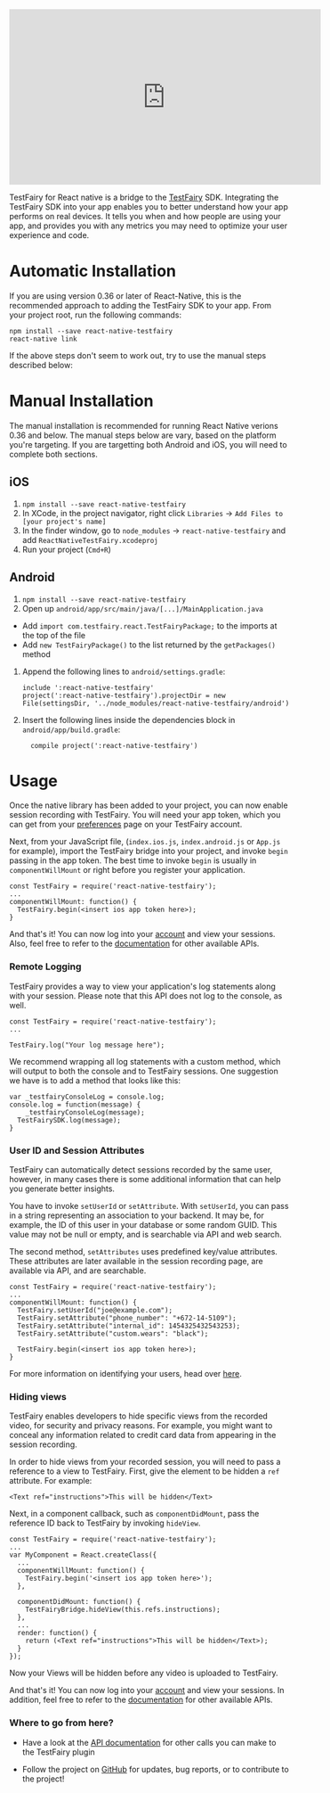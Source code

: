 <iframe width="560" height="315" src="https://www.youtube.com/embed/HpLOsNwd_FM" frameborder="0" allowfullscreen></iframe>


TestFairy for React native is a bridge to the [TestFairy](https://www.testfairy.com) SDK. Integrating the TestFairy SDK into your app enables you to better understand how your app performs on real devices. It tells you when and how people are using your app, and provides you with any metrics you may need to optimize your user experience and code.

# Automatic Installation

If you are using version 0.36 or later of React-Native, this is the recommended approach to adding the TestFairy SDK to your app. 
From your project root, run the following commands:

```
npm install --save react-native-testfairy
react-native link
```

If the above steps don't seem to work out, try to use the manual steps described below:

# Manual Installation

The manual installation is recommended for running React Native verions 0.36 and below. The manual steps below are vary, based on the platform you're targeting. If you are targetting both Android and iOS, you will need to complete both sections.

## iOS

1. `npm install --save react-native-testfairy`
1. In XCode, in the project navigator, right click `Libraries` -> `Add Files to [your project's name]`
1. In the finder window, go to `node_modules` -> `react-native-testfairy` and add `ReactNativeTestFairy.xcodeproj`
4. Run your project (`Cmd+R`)

## Android

1. `npm install --save react-native-testfairy`
1. Open up `android/app/src/main/java/[...]/MainApplication.java`
  - Add `import com.testfairy.react.TestFairyPackage;` to the imports at the top of the file
  - Add `new TestFairyPackage()` to the list returned by the `getPackages()` method
1. Append the following lines to `android/settings.gradle`:
  	```
    include ':react-native-testfairy'
    project(':react-native-testfairy').projectDir = new File(settingsDir, '../node_modules/react-native-testfairy/android')
  	```
1. Insert the following lines inside the dependencies block in `android/app/build.gradle`:
  	```
      compile project(':react-native-testfairy')
  	```

# Usage

Once the native library has been added to your project, you can now enable session recording with TestFairy. You will need your app token, which you can get from your [preferences](http://app.testfairy.com/settings/) page on your TestFairy account.

Next, from your JavaScript file, (`index.ios.js`, `index.android.js` or `App.js` for example), import the TestFairy bridge into your project, and invoke `begin` passing in the app token. The best time to invoke `begin` is usually in `componentWillMount` or right before you register your application.

```
const TestFairy = require('react-native-testfairy');
...
componentWillMount: function() {
  TestFairy.begin(<insert ios app token here>);
}
```

And that's it! You can now log into your [account](http://app.testfairy.com) and view your sessions. Also, feel free to refer to the [documentation](https://github.com/testfairy/react-native-testfairy/blob/master/index.js) for other available APIs.

### Remote Logging

TestFairy provides a way to view your application's log statements along with your session. Please note that this API does not log to the console, as well.

```
const TestFairy = require('react-native-testfairy');
...

TestFairy.log("Your log message here");
```

We recommend wrapping all log statements with a custom method, which will output to both the console and to TestFairy sessions. One suggestion we have is to add a method that looks like this:

```
var _testfairyConsoleLog = console.log;
console.log = function(message) {
    _testfairyConsoleLog(message);
  TestFairySDK.log(message);
}
```

### User ID and Session Attributes

TestFairy can automatically detect sessions recorded by the same user, however, in many cases there is some additional information that can help you generate better insights.

You have to invoke `setUserId` or `setAttribute`. With `setUserId`, you can pass in a string representing an association to your backend. It may be, for example, the ID of this user in your database or some random GUID. This value may not be null or empty, and is searchable via API and web search.

The second method, `setAttributes` uses predefined key/value attributes. These attributes are later available in the session recording page, are available via API, and are searchable.

```
const TestFairy = require('react-native-testfairy');
...
componentWillMount: function() {
  TestFairy.setUserId("joe@example.com");
  TestFairy.setAttribute("phone_number": "+672-14-5109");
  TestFairy.setAttribute("internal_id": 1454325432543253);
  TestFairy.setAttribute("custom.wears": "black");

  TestFairy.begin(<insert ios app token here>);
}
```

For more information on identifying your users, head over [here](http://docs.testfairy.com/iOS_SDK/Identifying_Your_Users.html).

### Hiding views

TestFairy enables developers to hide specific views from the recorded video, for security and privacy reasons. For example, you might want to conceal any information related to credit card data from appearing in the session recording.

In order to hide views from your recorded session, you will need to pass a reference to a view to TestFairy. 
First, give the element to be hidden a `ref` attribute. For example:

```
<Text ref="instructions">This will be hidden</Text>
```

Next, in a component callback, such as `componentDidMount`, pass the reference ID back to TestFairy by invoking `hideView`.

```
const TestFairy = require('react-native-testfairy');
...
var MyComponent = React.createClass({
  ...
  componentWillMount: function() {
    TestFairy.begin('<insert ios app token here>');
  },

  componentDidMount: function() {
    TestFairyBridge.hideView(this.refs.instructions);
  },
  ...
  render: function() {
    return (<Text ref="instructions">This will be hidden</Text>);
  }
});
```

Now your Views will be hidden before any video is uploaded to TestFairy.

And that's it! You can now log into your [account](http://app.testfairy.com) and view your sessions. In addition, feel free to refer to the [documentation](https://github.com/testfairy/react-native-testfairy/blob/master/index.js) for other available APIs.

### Where to go from here?
* Have a look at the [API documentation](https://app.testfairy.com/reference/ios/) for other calls you can make to the TestFairy plugin

* Follow the project on [GitHub](https://github.com/testfairy/react-native-testfairy) for updates, bug reports, or to contribute to the project!
